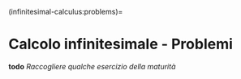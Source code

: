 (infinitesimal-calculus:problems)=
# Calcolo infinitesimale - Problemi

**todo** *Raccogliere qualche esercizio della maturità*
